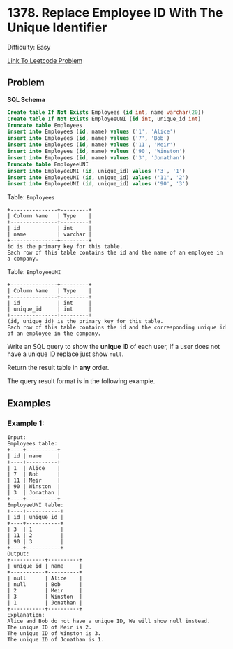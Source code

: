 # 1378. Replace Employee ID With The Unique Identifier
Difficulty: Easy

[Link To Leetcode Problem](https://leetcode.com/problems/replace-employee-id-with-the-unique-identifier/)

## Problem
**SQL Schema**
```sql
Create table If Not Exists Employees (id int, name varchar(20))
Create table If Not Exists EmployeeUNI (id int, unique_id int)
Truncate table Employees
insert into Employees (id, name) values ('1', 'Alice')
insert into Employees (id, name) values ('7', 'Bob')
insert into Employees (id, name) values ('11', 'Meir')
insert into Employees (id, name) values ('90', 'Winston')
insert into Employees (id, name) values ('3', 'Jonathan')
Truncate table EmployeeUNI
insert into EmployeeUNI (id, unique_id) values ('3', '1')
insert into EmployeeUNI (id, unique_id) values ('11', '2')
insert into EmployeeUNI (id, unique_id) values ('90', '3')
```

Table: `Employees`
```
+---------------+---------+
| Column Name   | Type    |
+---------------+---------+
| id            | int     |
| name          | varchar |
+---------------+---------+
id is the primary key for this table.
Each row of this table contains the id and the name of an employee in a company.
```

Table: `EmployeeUNI`
```
+---------------+---------+
| Column Name   | Type    |
+---------------+---------+
| id            | int     |
| unique_id     | int     |
+---------------+---------+
(id, unique_id) is the primary key for this table.
Each row of this table contains the id and the corresponding unique id of an employee in the company.
```

Write an SQL query to show the **unique ID** of each user, If a user does not have a unique ID replace just show `null`.

Return the result table in **any** order.

The query result format is in the following example.

## Examples
### Example 1:
```
Input: 
Employees table:
+----+----------+
| id | name     |
+----+----------+
| 1  | Alice    |
| 7  | Bob      |
| 11 | Meir     |
| 90 | Winston  |
| 3  | Jonathan |
+----+----------+
EmployeeUNI table:
+----+-----------+
| id | unique_id |
+----+-----------+
| 3  | 1         |
| 11 | 2         |
| 90 | 3         |
+----+-----------+
Output: 
+-----------+----------+
| unique_id | name     |
+-----------+----------+
| null      | Alice    |
| null      | Bob      |
| 2         | Meir     |
| 3         | Winston  |
| 1         | Jonathan |
+-----------+----------+
Explanation: 
Alice and Bob do not have a unique ID, We will show null instead.
The unique ID of Meir is 2.
The unique ID of Winston is 3.
The unique ID of Jonathan is 1.
```